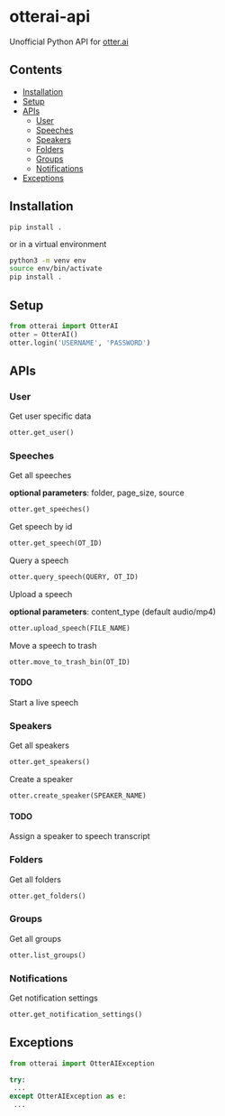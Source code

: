 # otterai-api

Unofficial Python API for [otter.ai](http://otter.ai)

## Contents

- [Installation](#installation)
- [Setup](#setup)
- [APIs](#apis)
  - [User](#user)
  - [Speeches](#speeches)
  - [Speakers](#speakers)
  - [Folders](#folders)
  - [Groups](#groups)
  - [Notifications](#notifications)
- [Exceptions](#exceptions)

## Installation

`pip install .`

or in a virtual environment
 ```bash 
 python3 -m venv env
 source env/bin/activate
 pip install .
 ```
 
 ## Setup
 ```python
 from otterai import OtterAI
 otter = OtterAI()
 otter.login('USERNAME', 'PASSWORD')
 ```
 
 ## APIs

### User
Get user specific data

```python
otter.get_user()
```

### Speeches
Get all speeches 

**optional parameters**: folder, page_size, source

```python
otter.get_speeches()
```

Get speech by id

```python
otter.get_speech(OT_ID)
```

Query a speech

```python
otter.query_speech(QUERY, OT_ID)
```

Upload a speech

**optional parameters**: content_type (default audio/mp4)

```python
otter.upload_speech(FILE_NAME)
```

Move a speech to trash

```python
otter.move_to_trash_bin(OT_ID)
```

#### TODO
Start a live speech

### Speakers

Get all speakers

```python
otter.get_speakers()
```

Create a speaker

```python
otter.create_speaker(SPEAKER_NAME)
```

#### TODO
Assign a speaker to speech transcript

### Folders

Get all folders

```python
otter.get_folders()
```

### Groups

Get all groups

```python
otter.list_groups()
```

### Notifications

Get notification settings

```python
otter.get_notification_settings()
```

## Exceptions

```python
from otterai import OtterAIException

try: 
 ...
except OtterAIException as e:
 ...
